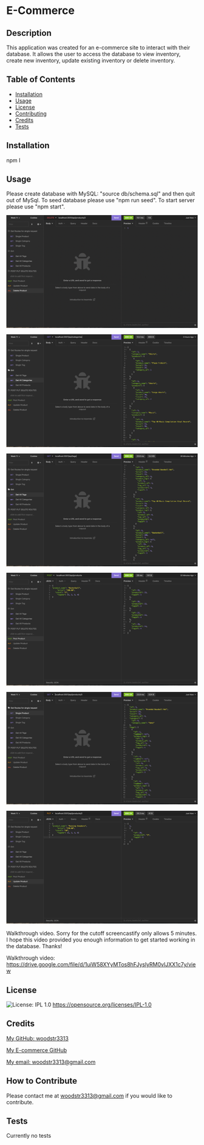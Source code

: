 # E-Commerce

## Description
  This application was created for an e-commerce site to interact with their database. It allows the user to access the database to view inventory, create new inventory, update existing inventory or delete inventory. 

## Table of Contents 

- [Installation](#installation)
- [Usage](#usage)
- [License](#license)
- [Contributing](#repo)
- [Credits](#credits)
- [Tests](#test)

## Installation
  npm I

## Usage
  Please create database with MySQL: "source db/schema.sql" and then quit out of MySql.
  To seed database please use "npm run seed". 
  To start server please use "npm start".

  ![In Insomnia, the user tests “Delete Product”.](./Assets/Delete%20Product.png)

  ![In Insomnia, the user tests “GET all Categories.”.](./Assets/Get%20All%20Categories.png)

  ![In Insomnia, the user tests “GET all Tags”.](./Assets/Get%20All%20Tags.png)

  ![In Insomnia, the user tests “Post new Product”.](./Assets/Post%20New%20Producs.png)

  ![In Insomnia, the user tests “GET one Product”.](./Assets/Single%20Get%20Product.png)

  ![In Insomnia, the user tests “Post single Product”.](./Assets/Update%20Existing%20Products.png)
  
  Walkthrough video. Sorry for the cutoff screencastify only allows 5 minutes. I hope this video provided you enough information to get started working in the database. Thanks!
  
  Walkthrough video: https://drive.google.com/file/d/1uiW58XYyMTos8hFJyslyRM0vlJXX1c7y/view

## License
![License: IPL 1.0](https://img.shields.io/badge/License-IPL_1.0-blue.svg)
https://opensource.org/licenses/IPL-1.0

## Credits

[My GitHub: woodstr3313](https://github.com/woodstr3313)

[My E-commerce GitHub](https://github.com/woodstr3313/E-Commerce)

[My email: woodstr3313@gmail.com](email:woodstr3313@gmail.com)

## How to Contribute
  Please contact me at woodstr3313@gmail.com if you would like to contribute.

## Tests
  Currently no tests
